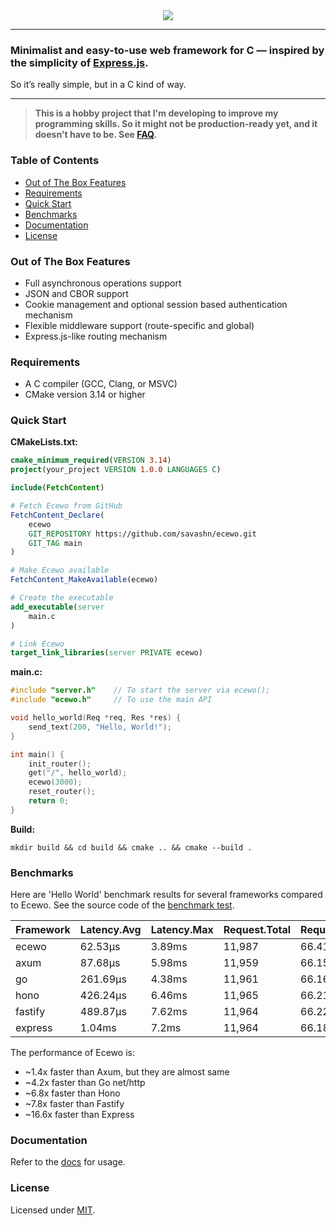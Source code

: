 <div align="center">
    <a href="https://ecewo.vercel.app">
        <img src="https://raw.githubusercontent.com/savashn/ecewo/main/assets/ecewo.svg" />
    </a>
</div>

<hr />

### Minimalist and easy-to-use web framework for C — inspired by the simplicity of [Express.js](https://expressjs.com/).

So it’s really simple, but in a C kind of way.

<hr />

> **This is a hobby project that I'm developing to improve my programming skills. So it might not be production-ready yet, and it doesn't have to be. See [FAQ](https://ecewo.vercel.app/docs/faq).**

### Table of Contents

- [Out of The Box Features](#out-of-the-box-features)
- [Requirements](#requirements)
- [Quick Start](#quick-start)
- [Benchmarks](#benchmarks)
- [Documentation](#documentation)
- [License](#license)

### Out of The Box Features

- Full asynchronous operations support
- JSON and CBOR support
- Cookie management and optional session based authentication mechanism
- Flexible middleware support (route-specific and global)
- Express.js-like routing mechanism

### Requirements

- A C compiler (GCC, Clang, or MSVC)
- CMake version 3.14 or higher

### Quick Start

**CMakeLists.txt:**
```cmake
cmake_minimum_required(VERSION 3.14)
project(your_project VERSION 1.0.0 LANGUAGES C)

include(FetchContent)

# Fetch Ecewo from GitHub
FetchContent_Declare(
    ecewo
    GIT_REPOSITORY https://github.com/savashn/ecewo.git
    GIT_TAG main
)

# Make Ecewo available
FetchContent_MakeAvailable(ecewo)

# Create the executable
add_executable(server
    main.c
)

# Link Ecewo
target_link_libraries(server PRIVATE ecewo)
```

**main.c:**
```c
#include "server.h"    // To start the server via ecewo();
#include "ecewo.h"     // To use the main API

void hello_world(Req *req, Res *res) {
    send_text(200, "Hello, World!");
}

int main() {
    init_router();
    get("/", hello_world);
    ecewo(3000);
    reset_router();
    return 0;
}
```

**Build:**

```shell
mkdir build && cd build && cmake .. && cmake --build .
```

### Benchmarks

Here are 'Hello World' benchmark results for several frameworks compared to Ecewo. See the source code of the [benchmark test](https://github.com/savashn/ecewo-benchmarks).

| Framework | Latency.Avg | Latency.Max | Request.Total | Request.Req/Sec | Transfer.Total | Transfer.Rate |
|---|---|---|---|---|---|---|
|ecewo|62.53µs|3.89ms|11,987|66.41|1.4 MB|7.8 kB/s|
|axum|87.68µs|5.98ms|11,959|66.15|1.6 MB|8.9 kB/s|
|go|261.69µs|4.38ms|11,961|66.16|1.6 MB|8.9 kB/s|
|hono|426.24µs|6.46ms|11,965|66.21|2.2 MB|12 kB/s|
|fastify|489.87µs|7.62ms|11,964|66.22|2.4 MB|13 kB/s|
|express|1.04ms|7.2ms|11,964|66.18|3.1 MB|17 kB/s

The performance of Ecewo is:

- ~1.4x faster than Axum, but they are almost same
- ~4.2x faster than Go net/http
- ~6.8x faster than Hono
- ~7.8x faster than Fastify
- ~16.6x faster than Express

### Documentation

Refer to the [docs](https://ecewo.vercel.app) for usage.

### License

Licensed under [MIT](./LICENSE).

